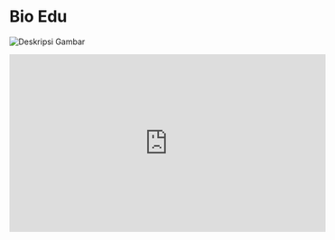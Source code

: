 # Bio Edu
![Deskripsi Gambar](https://user-images.githubusercontent.com/45864165/246590771-d93d350d-ebe7-4180-96b4-3c865cdb725d.png)
<iframe width="560" height="315" src="https://www.youtube.com/embed/fXnrLPCt1_A?start=1" title="YouTube video player" frameborder="0" allow="accelerometer; autoplay; clipboard-write; encrypted-media; gyroscope; picture-in-picture; web-share" allowfullscreen></iframe>



